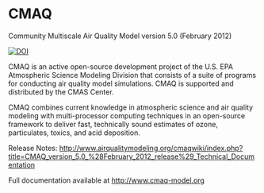 CMAQ
====

Community Multiscale Air Quality Model version 5.0 (February 2012)

[![DOI](https://zenodo.org/badge/DOI/10.5281/zenodo.1079888.svg)](https://doi.org/10.5281/zenodo.1079888)

CMAQ is an active open-source development project of the U.S. EPA Atmospheric Science Modeling Division that consists of a suite of programs for conducting air quality model simulations. CMAQ is supported and distributed by the CMAS Center.

CMAQ combines current knowledge in atmospheric science and air quality modeling with multi-processor computing techniques in an open-source framework to deliver fast, technically sound estimates of ozone, particulates, toxics, and acid deposition.

Release Notes: http://www.airqualitymodeling.org/cmaqwiki/index.php?title=CMAQ_version_5.0_%28February_2012_release%29_Technical_Documentation

Full documentation available at http://www.cmaq-model.org
